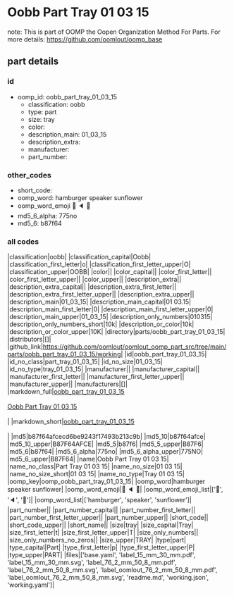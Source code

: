 # Oobb Part Tray 01 03 15  

note: This is part of OOMP the Oopen Organization Method For Parts. For more details: https://github.com/oomlout/oomp_base

##  part details





### id
* oomp_id: oobb_part_tray_01_03_15
  * classification: oobb
  * type: part
  * size: tray
  * color: 
  * description_main: 01_03_15
  * description_extra: 
  * manufacturer: 
  * part_number: 

### other_codes
* short_code: 
* oomp_word: hamburger speaker sunflower
* oomp_word_emoji :hamburger: :speaker: :sunflower:
* md5_6_alpha: 775no
* md5_6: b87f64

### all codes 
|classification|oobb|
|classification_capital|Oobb|
|classification_first_letter|o|
|classification_first_letter_upper|O|
|classification_upper|OOBB|
|color||
|color_capital||
|color_first_letter||
|color_first_letter_upper||
|color_upper||
|description_extra||
|description_extra_capital||
|description_extra_first_letter||
|description_extra_first_letter_upper||
|description_extra_upper||
|description_main|01_03_15|
|description_main_capital|01 03.15|
|description_main_first_letter|0|
|description_main_first_letter_upper|0|
|description_main_upper|01_03_15|
|description_only_numbers|010315|
|description_only_numbers_short|10k|
|description_or_color|10k|
|description_or_color_upper|10K|
|directory|parts/oobb_part_tray_01_03_15|
|distributors|[]|
|github_link|https://github.com/oomlout/oomlout_oomp_part_src/tree/main/parts/oobb_part_tray_01_03_15/working|
|id|oobb_part_tray_01_03_15|
|id_no_class|part_tray_01_03_15|
|id_no_size|01_03_15|
|id_no_type|tray_01_03_15|
|manufacturer||
|manufacturer_capital||
|manufacturer_first_letter||
|manufacturer_first_letter_upper||
|manufacturer_upper||
|manufacturers|[]|
|markdown_full|[oobb_part_tray_01_03_15](https://github.com/oomlout/oomlout_oomp_part_src/tree/main/parts/oobb_part_tray_01_03_15/working)<br>[](https://github.com/oomlout/oomlout_oomp_part_src/tree/main/parts/oobb_part_tray_01_03_15/working)<br>[Oobb Part Tray 01 03 15](https://github.com/oomlout/oomlout_oomp_part_src/tree/main/parts/oobb_part_tray_01_03_15/working)<br><br>|
|markdown_short|[oobb_part_tray_01_03_15](https://github.com/oomlout/oomlout_oomp_part_src/tree/main/parts/oobb_part_tray_01_03_15/working)<br><br>|
|md5|b87f64afcecd6be9243f17493b213c9b|
|md5_10|b87f64afce|
|md5_10_upper|B87F64AFCE|
|md5_5|b87f6|
|md5_5_upper|B87F6|
|md5_6|b87f64|
|md5_6_alpha|775no|
|md5_6_alpha_upper|775NO|
|md5_6_upper|B87F64|
|name|Oobb Part Tray 01 03 15|
|name_no_class|Part Tray 01 03 15|
|name_no_size|01 03 15|
|name_no_size_short|01 03 15|
|name_no_type|Tray 01 03 15|
|oomp_key|oomp_oobb_part_tray_01_03_15|
|oomp_word|hamburger speaker sunflower|
|oomp_word_emoji|:hamburger: :speaker: :sunflower:|
|oomp_word_emoji_list|[':hamburger:', ':speaker:', ':sunflower:']|
|oomp_word_list|['hamburger', 'speaker', 'sunflower']|
|part_number||
|part_number_capital||
|part_number_first_letter||
|part_number_first_letter_upper||
|part_number_upper||
|short_code||
|short_code_upper||
|short_name||
|size|tray|
|size_capital|Tray|
|size_first_letter|t|
|size_first_letter_upper|T|
|size_only_numbers||
|size_only_numbers_no_zeros||
|size_upper|TRAY|
|type|part|
|type_capital|Part|
|type_first_letter|p|
|type_first_letter_upper|P|
|type_upper|PART|
|files|['base.yaml', 'label_15_mm_30_mm.pdf', 'label_15_mm_30_mm.svg', 'label_76_2_mm_50_8_mm.pdf', 'label_76_2_mm_50_8_mm.svg', 'label_oomlout_76_2_mm_50_8_mm.pdf', 'label_oomlout_76_2_mm_50_8_mm.svg', 'readme.md', 'working.json', 'working.yaml']|
